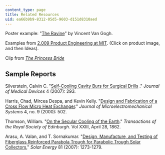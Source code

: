 ```yaml
---
content_type: page
title: Related Resources
uid: ea66b9b9-8312-05d5-9603-d151d8310aed
---
```


Poster example: "[The Ravine](http://www.pri.org/theworld/?q=node/11875)" by Vincent Van Gogh.

Examples from [2.009 Product Engineering at MIT](http://web.mit.edu/2.009_gallery/www/2005/index.html). (Click on product image, and then Ideas).

Clip from [_The Princess Bride_](http://www.youtube.com/watch?v=i3W5GDkgf2w)

Sample Reports
--------------

Silverstein, Calvin C. "[Self-Cooling Cavity Burs for Surgical Drills](http://dx.doi.org/10.1115/1.2815330) ." _Journal of Medical Devices_ 4 (2007): 293.

Harris, Chad, Mircea Despa, and Kevin Kelly. "[Design and Fabrication of a Cross Flow Micro Heat Exchanger](http://ieeexplore.ieee.org/Xplore/login.jsp?url=http%3A%2F%2Fieeexplore.ieee.org%2Fstamp%2Fstamp.jsp%3Farnumber%3D00896772&authDecision=-203)." _Journal of Microelectromechanical Systems_ 4, no. 9 (2000): 502.

Thomson, William. "[On the Secular Cooling of the Earth](http://zapatopi.net/kelvin/papers/on_the_secular_cooling_of_the_earth.html)." _Transactions of the Royal Society of Edinburgh_. Vol XXIII, April 28, 1862.

Arasu, A. Valan, and T. Sornakumar. "[Design, Manufacture, and Testing of Fiberglass Reinforced Parabola Trough for Parabolic Trough Solar Collectors.](http://dx.doi.org/10.1016/j.solener.2007.01.005)" _Solar Energy_ 81 (2007): 1273-1279.